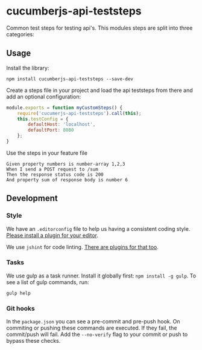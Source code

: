 # cucumberjs-api-teststeps
Common test steps for testing api's.
This modules steps are split into three categories:

## Usage
Install the library:
```
npm install cucumberjs-api-teststeps --save-dev
```
Create a steps file in your project and load the api teststeps from there and add an optional configuration:
```js
module.exports = function myCustomSteps() {
    require('cucumerjs-api-teststeps').call(this);
    this.testConfig = {
        defaultHost: 'localhost',
        defaultPort: 8080
    };
}
```
Use the steps in your feature file
```cucumber
Given property numbers is number-array 1,2,3
When I send a POST request to /sum
Then the response status code is 200
And property sum of response body is number 6
```

## Development

### Style
We have an `.editorconfig` file to help us having a consistent coding style.
[Please install a plugin for your editor](http://editorconfig.org/).

We use `jshint` for code linting.
[There are plugins for that too](http://www.jshint.com/install/).

### Tasks
We use gulp as a task runner. Install it globally first: `npm install -g gulp`.
To see a list of gulp commands, run:

    gulp help

### Git hooks
In the `package.json` you can see a pre-commit and pre-push hook.
On commiting or pushing these commands are executed.
If they fail, the commit/push will fail.
Add the `--no-verify` flag to your commit or push to bypass these checks.
